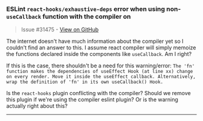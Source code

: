 ### ESLint `react-hooks/exhaustive-deps` error when using non-`useCallback` function with the compiler on

> Issue #31475 - [View on GitHub](https://github.com/facebook/react/issues/31475)

The internet doesn't have much information about the compiler yet so I couldn't find an answer to this. I assume react compiler will simply memoize the functions declared inside the components like `useCallback`. Am I right?

If this is the case, there shouldn't be a need for this warning/error: `The 'fn' function makes the dependencies of useEffect Hook (at line xx) change on every render. Move it inside the useEffect callback. Alternatively, wrap the definition of 'fn' in its own useCallback() Hook.`

Is the `react-hooks` plugin conflicting with the compiler? Should we remove this plugin if we're using the compiler eslint plugin? Or is the warning actually right about this?

---

